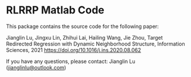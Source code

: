 # RLRRP Matlab Code

This package contains the source code for the following paper:

Jianglin Lu, Jingxu Lin, Zhihui Lai, Hailing Wang, Jie Zhou,
Target Redirected Regression with Dynamic Neighborhood Structure, Information Sciences, 2021
https://doi.org/10.1016/j.ins.2020.08.062

If you have any questions, please contact:  Jianglin Lu (jianglinlu@outlook.com)
